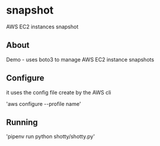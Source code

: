 # snapshot
AWS EC2 instances snapshot

## About

Demo - uses boto3 to manage AWS EC2 instance snapshots

## Configure

it uses the config file create by the AWS cli

'aws configure --profile name'

## Running

'pipenv run python shotty/shotty.py'
